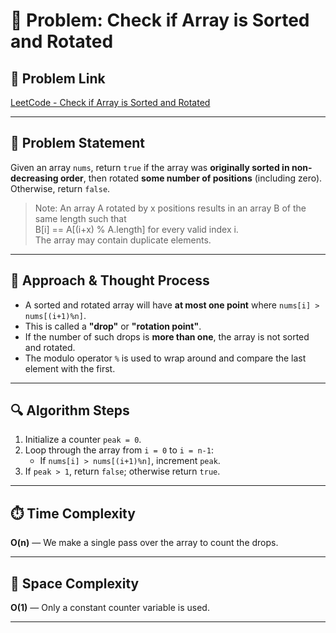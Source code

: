# 🔄 Problem: Check if Array is Sorted and Rotated

## 🔗 Problem Link  
[LeetCode - Check if Array is Sorted and Rotated](https://leetcode.com/problems/check-if-array-is-sorted-and-rotated/)

---

## 📄 Problem Statement  
Given an array `nums`, return `true` if the array was **originally sorted in non-decreasing order**, then rotated **some number of positions** (including zero). Otherwise, return `false`.

> Note: An array A rotated by x positions results in an array B of the same length such that  
> B[i] == A[(i+x) % A.length] for every valid index i.  
> The array may contain duplicate elements.

---

## 🧠 Approach & Thought Process  
- A sorted and rotated array will have **at most one point** where `nums[i] > nums[(i+1)%n]`.
- This is called a **"drop"** or **"rotation point"**.
- If the number of such drops is **more than one**, the array is not sorted and rotated.
- The modulo operator `%` is used to wrap around and compare the last element with the first.

---

## 🔍 Algorithm Steps  
1. Initialize a counter `peak = 0`.
2. Loop through the array from `i = 0` to `i = n-1`:
   - If `nums[i] > nums[(i+1)%n]`, increment `peak`.
3. If `peak > 1`, return `false`; otherwise return `true`.

---

## ⏱️ Time Complexity  
**O(n)** — We make a single pass over the array to count the drops.

---

## 🧮 Space Complexity  
**O(1)** — Only a constant counter variable is used.

---
